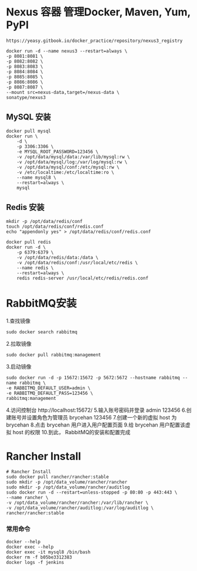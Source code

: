 # Nexus 容器 管理Docker, Maven, Yum, PyPI
```
https://yeasy.gitbook.io/docker_practice/repository/nexus3_registry

docker run -d --name nexus3 --restart=always \
-p 8081:8081 \
-p 8082:8082 \
-p 8083:8083 \
-p 8084:8084 \
-p 8085:8085 \
-p 8086:8086 \
-p 8087:8087 \
--mount src=nexus-data,target=/nexus-data \
sonatype/nexus3
```
## MySQL 安装
```
docker pull mysql
docker run \
    -d \
    -p 3306:3306 \
    -e MYSQL_ROOT_PASSWORD=123456 \
    -v /opt/data/mysql/data:/var/lib/mysql:rw \
    -v /opt/data/mysql/log:/var/log/mysql:rw \
    -v /opt/data/mysql/conf:/etc/mysql:rw \
    -v /etc/localtime:/etc/localtime:ro \
    --name mysql8 \
    --restart=always \
    mysql
```
## Redis 安装
```
mkdir -p /opt/data/redis/conf
touch /opt/data/redis/conf/redis.conf
echo "appendonly yes" > /opt/data/redis/conf/redis.conf

docker pull redis
docker run -d \
    -p 6379:6379 \
    -v /opt/data/redis/data:/data \
    -v /opt/data/redis/conf:/usr/local/etc/redis \
    --name redis \
    --restart=always \
    redis redis-server /usr/local/etc/redis/redis.conf
```
# RabbitMQ安装
1.查找镜像
```
sudo docker search rabbitmq
```
2.拉取镜像
```
sudo docker pull rabbitmq:management
```
3.启动镜像
```
sudo docker run -d -p 15672:15672 -p 5672:5672 --hostname rabbitmq --name rabbitmq \
-e RABBITMQ_DEFAULT_USER=admin \
-e RABBITMQ_DEFAULT_PASS=123456 \
rabbitmq:management
```
4.访问控制台 http://localhost:15672/
5.输入账号密码并登录 admin 123456
6.创建账号并设置角色为管理员 brycehan 123456
7.创建一个新的虚拟 host 为 brycehan
8.点击 brycehan 用户进入用户配置页面
9.给 brycehan 用户配置该虚拟 host 的权限
10.到此， RabbitMQ的安装和配置完成
# Rancher Install 
```
# Rancher Install 
sudo docker pull rancher/rancher:stable
sudo mkdir -p /opt/data_volume/rancher/rancher
sudo mkdir -p /opt/data_volume/rancher/auditlog
sudo docker run -d --restart=unless-stopped -p 80:80 -p 443:443 \
--name rancher \
-v /opt/data_volume/rancher/rancher:/var/lib/rancher \
-v /opt/data_volume/rancher/auditlog:/var/log/auditlog \
rancher/rancher:stable
```

### 常用命令
```
docker --help
docker exec --help
docker exec -it mysql8 /bin/bash
docker rm -f b05be3312383
docker logs -f jenkins
```